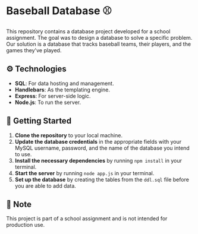 # Baseball Database :baseball:

This repository contains a database project developed for a school assignment. The goal was to design a database to solve a specific problem. Our solution is a database that tracks baseball teams, their players, and the games they've played.

## :gear: Technologies

- **SQL**: For data hosting and management.
- **Handlebars**: As the templating engine.
- **Express**: For server-side logic.
- **Node.js**: To run the server.

## :rocket: Getting Started

1. **Clone the repository** to your local machine.
2. **Update the database credentials** in the appropriate fields with your MySQL username, password, and the name of the database you intend to use.
3. **Install the necessary dependencies** by running `npm install` in your terminal.
4. **Start the server** by running `node app.js` in your terminal.
5. **Set up the database** by creating the tables from the `ddl.sql` file before you are able to add data.

## :memo: Note

This project is part of a school assignment and is not intended for production use.
